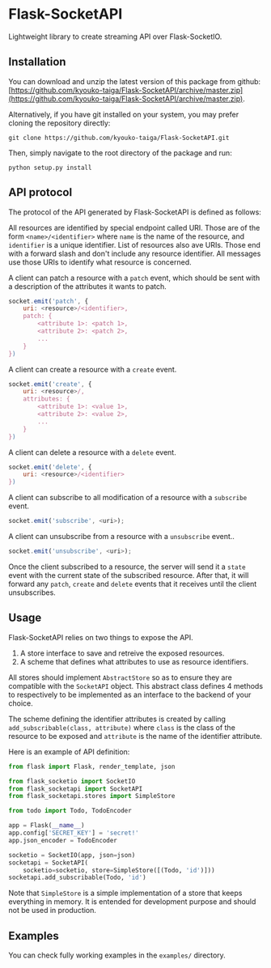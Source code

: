 Flask-SocketAPI
===============

Lightweight library to create streaming API over Flask-SocketIO.

Installation
------------

You can download and unzip the latest version of this package from github: [https://github.com/kyouko-taiga/Flask-SocketAPI/archive/master.zip](https://github.com/kyouko-taiga/Flask-SocketAPI/archive/master.zip).

Alternatively, if you have git installed on your system, you may prefer cloning the repository directly:

	git clone https://github.com/kyouko-taiga/Flask-SocketAPI.git

Then, simply navigate to the root directory of the package and run:

	python setup.py install

API protocol
------------

The protocol of the API generated by Flask-SocketAPI is defined as follows:

All resources are identified by special endpoint called URI.
Those are of the form `<name>/<identifier>` where `name` is the name of the resource, and `identifier` is a unique identifier.
List of resources also ave URIs.
Those end with a forward slash and don't include any resource identifier.
All messages use those URIs to identify what resource is concerned.

A client can patch a resource with a `patch` event, which should be sent with a description of the attributes it wants to patch.

```javascript
socket.emit('patch', {
    uri: <resource>/<identifier>,
    patch: {
        <attribute 1>: <patch 1>,
        <attribute 2>: <patch 2>,
        ...
    }
})
```

A client can create a resource with a `create` event.

```javascript
socket.emit('create', {
    uri: <resource>/,
    attributes: {
        <attribute 1>: <value 1>,
        <attribute 2>: <value 2>,
        ...
    }
})
```

A client can delete a resource with a `delete` event.

```javascript
socket.emit('delete', {
    uri: <resource>/<identifier>
})
```

A client can subscribe to all modification of a resource with a `subscribe` event.

```javascript
socket.emit('subscribe', <uri>);
```

A client can unsubscribe from a resource with a `unsubscribe` event..

```javascript
socket.emit('unsubscribe', <uri>);
```

Once the client subscribed to a resource, the server will send it a `state` event with the current state of the subscribed resource.
After that, it will forward any `patch`, `create` and `delete` events that it receives until the client unsubscribes.

Usage
-----

Flask-SocketAPI relies on two things to expose the API.

1. A store interface to save and retreive the exposed resources.
2. A scheme that defines what attributes to use as resource identifiers.

All stores should implement `AbstractStore` so as to ensure they are compatible with the `SocketAPI` object.
This abstract class defines 4 methods to respectively to be implemented as an interface to the backend of your choice.

The scheme defining the identifier attributes is created by calling `add_subscribable(class, attribute)` where `class` is the class of the resource to be exposed and `attribute` is the name of the identifier attribute.

Here is an example of API definition:

```python
from flask import Flask, render_template, json

from flask_socketio import SocketIO
from flask_socketapi import SocketAPI
from flask_socketapi.stores import SimpleStore

from todo import Todo, TodoEncoder

app = Flask(__name__)
app.config['SECRET_KEY'] = 'secret!'
app.json_encoder = TodoEncoder

socketio = SocketIO(app, json=json)
socketapi = SocketAPI(
	socketio=socketio, store=SimpleStore([(Todo, 'id')]))
socketapi.add_subscribable(Todo, 'id')
```

Note that `SimpleStore` is a simple implementation of a store that keeps everything in memory.
It is entended for development purpose and should not be used in production.

Examples
--------

You can check fully working examples in the `examples/` directory.
